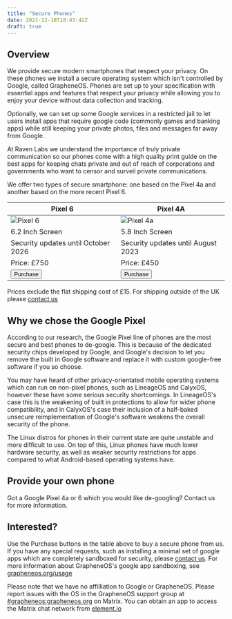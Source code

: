```yaml
---
title: "Secure Phones"
date: 2021-12-18T18:43:42Z
draft: true
---
```


## Overview

We provide secure modern smartphones that respect your privacy. On these phones we install a secure operating system which isn't controlled by Google, called GrapheneOS. Phones are set up to your specification with essential apps and features that respect your privacy while allowing you to enjoy your device without data collection and tracking.

Optionally, we can set up some Google services in a restricted jail to let users install apps that require google code (commonly games and banking apps) while still keeping your private photos, files and messages far away from Google.

At Raven Labs we understand the importance of truly private communication so our phones come with a high quality print guide on the best apps for keeping chats private and out of reach of corporations and governments who want to censor and surveil private communications.

We offer two types of secure smartphone: one based on the Pixel 4a and another based on the more recent Pixel 6.

|Pixel 6| Pixel 4A|
|--------------------------------------------|---------------------------------------------|
| ![Pixel 6](/images/p6.png)| ![Pixel 4a](/images/p4a.png)|
| 6.2 Inch Screen|5.8 Inch Screen|
| Security updates until October 2026 | Security updates until August 2023 |
| Price: £750 | Price: £450 |
| <button onclick="window.location.href='https://buy.stripe.com/aEU5lLaZyaFz8yQ3cf';">Purchase</button>| <button onclick="window.location.href='https://buy.stripe.com/28ocOd3x62937uM9AC';">Purchase</button>|

Prices exclude the flat shipping cost of £15. For shipping outside of the UK please [contact us](/contact)

## Why we chose the Google Pixel
According to our research, the Google Pixel line of phones are the most secure and best phones to de-google. This is because of the dedicated security chips developed by Google, and Google's decision to let you remove the built in Google software and replace it with custom google-free software if you so choose.

You may have heard of other privacy-orientated mobile operating systems which can run on non-pixel phones, such as LineageOS and CalyxOS, however these have some serious security shortcomings. In LineageOS's case this is the weakening of built in protections to allow for wider phone compatibility, and in CalyxOS's case their inclusion of a half-baked unsecure reimplementation of Google's software weakens the overall security of the phone.

The Linux distros for phones in their current state are quite unstable and more difficult to use. On top of this, Linux phones have much lower hardware security, as well as weaker security restrictions for apps compared to what Android-based operating systems have.

## Provide your own phone
Got a Google Pixel 4a or 6 which you would like de-googling? Contact us for more information.

## Interested?

Use the Purchase buttons in the table above to buy a secure phone from us. If you have any special requests, such as installing a minimal set of google apps which are completely sandboxed for security, please [contact us](/contact). For more information about GrapheneOS's google app sandboxing, see [grapheneos.org/usage](https://grapheneos.org/usage#sandboxed-google-play)

Please note that we have no affilliation to Google or GrapheneOS. Please report issues with the OS in the GrapheneOS support group at [#grapheneos:grapheneos.org](https://matrix.to/#/#grapheneos:grapheneos.org) on Matrix. You can obtain an app to access the Matrix chat network from [element.io](https://element.io)
